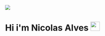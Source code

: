 <img src="https://wallpapers.com/images/hd/cyberpunk-city-background-zydka6wgso9qt0ba.jpg">

# Hi i'm Nicolas Alves <img src="https://media.giphy.com/media/hvRJCLFzcasrR4ia7z/giphy.gif" width="30px"/>
